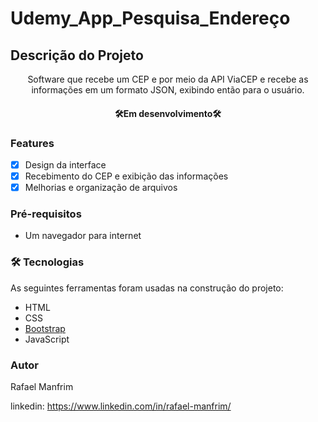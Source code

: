 # Udemy_App_Pesquisa_Endereço

## Descrição do Projeto
<p align="center">Software que recebe um CEP e por meio da API ViaCEP e recebe as informações em um formato JSON, exibindo então para o usuário.</p>

<h4 align="center"> 
	🛠Em desenvolvimento🛠
</h4>

### Features

- [X] Design da interface
- [X] Recebimento do CEP e exibição das informações
- [X] Melhorias e organização de arquivos

### Pré-requisitos

- Um navegador para internet

### 🛠 Tecnologias

As seguintes ferramentas foram usadas na construção do projeto:

- HTML
- CSS
- [Bootstrap](https://getbootstrap.com/)
- JavaScript

### Autor

Rafael Manfrim

linkedin: https://www.linkedin.com/in/rafael-manfrim/